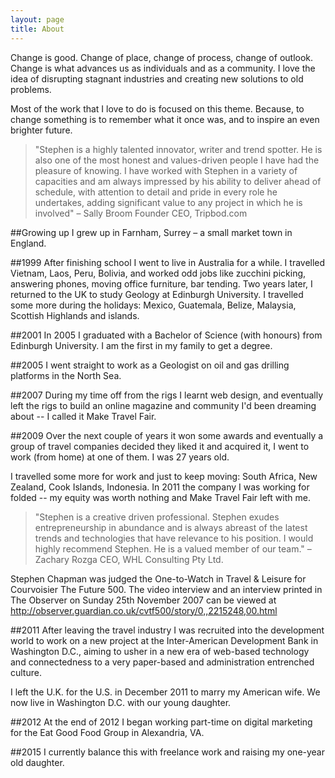 ```yaml
---
layout: page
title: About
---
```


Change is good. Change of place, change of process, change of outlook. Change is what advances us as individuals and as a community. I love the idea of disrupting stagnant industries and creating new solutions to old problems.

Most of the work that I love to do is focused on this theme. Because, to change something is to remember what it once was, and to inspire an even brighter future.

> "Stephen is a highly talented innovator, writer and trend spotter. He is also one of the most honest and values-driven people I have had the pleasure of knowing. I have worked with Stephen in a variety of capacities and am always impressed by his ability to deliver ahead of schedule, with attention to detail and pride in every role he undertakes, adding significant value to any project in which he is involved" – Sally Broom Founder CEO, Tripbod.com

##Growing up
I grew up in Farnham, Surrey – a small market town in England.

##1999
After finishing school I went to live in Australia for a while. I travelled Vietnam, Laos, Peru, Bolivia, and worked odd jobs like zucchini picking, answering phones, moving office furniture, bar tending. Two years later, I returned to the UK to study Geology at Edinburgh University. I travelled some more during the holidays: Mexico, Guatemala, Belize, Malaysia, Scottish Highlands and islands.

##2001
In 2005 I graduated with a Bachelor of Science (with honours) from Edinburgh University. I am the first in my family to get a degree.

##2005
I went straight to work as a Geologist on oil and gas drilling platforms in the North Sea.

##2007
During my time off from the rigs I learnt web design, and eventually left the rigs to build an online magazine and community I'd been dreaming about -- I called it Make Travel Fair.

##2009
Over the next couple of years it won some awards and eventually a group of travel companies decided they liked it and acquired it, I went to work (from home) at one of them. I was 27 years old.

I travelled some more for work and just to keep moving: South Africa, New Zealand, Cook Islands, Indonesia. In 2011 the company I was working for folded -- my equity was worth nothing and Make Travel Fair left with me.

> "Stephen is a creative driven professional. Stephen exudes entrepreneurship in abundance and is always abreast of the latest trends and technologies that have relevance to his position. I would highly recommend Stephen. He is a valued member of our team." – Zachary Rozga CEO, WHL Consulting Pty Ltd.

Stephen Chapman was judged the One-to-Watch in Travel & Leisure for Courvoisier The Future 500. The video interview and an interview printed in The Observer on Sunday 25th November 2007 can be viewed at http://observer.guardian.co.uk/cvtf500/story/0,,2215248,00.html

##2011
After leaving the travel industry I was recruited into the development world to work on a new project at the Inter-American Development Bank in Washington D.C., aiming to usher in a new era of web-based technology and connectedness to a very paper-based and administration entrenched culture.

I left the U.K. for the U.S. in December 2011 to marry my American wife. We now live in Washington D.C. with our young daughter.

##2012
At the end of 2012 I began working part-time on digital marketing for the Eat Good Food Group in Alexandria, VA.

##2015
I currently balance this with freelance work and raising my one-year old daughter.
